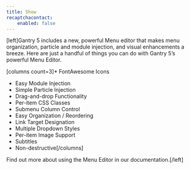 ```yaml
---
title: Show
recaptchacontact:
    enabled: false
---
```


[left]Gantry 5 includes a new, powerful Menu editor that makes menu organization, particle and module injection, and visual enhancements a breeze. Here are just a handful of things you can do with Gantry 5’s powerful Menu Editor.

[columns count=3]* FontAwesome Icons
* Easy Module Injection
* Simple Particle Injection
* Drag-and-drop Functionality
* Per-item CSS Classes
* Submenu Column Control
* Easy Organization / Reordering
* Link Target Designation
* Multiple Dropdown Styles
* Per-item Image Support
* Subtitles
* Non-destructive[/columns]

Find out more about using the Menu Editor in our documentation.[/left]